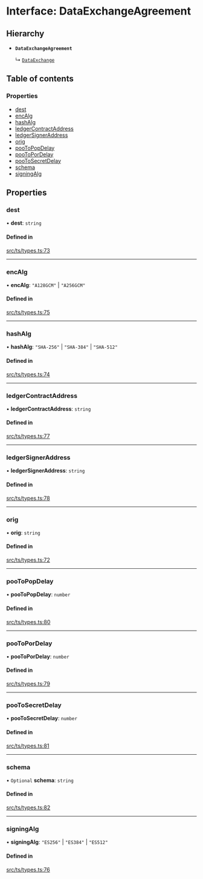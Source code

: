 # Interface: DataExchangeAgreement

## Hierarchy

- **`DataExchangeAgreement`**

  ↳ [`DataExchange`](DataExchange.md)

## Table of contents

### Properties

- [dest](DataExchangeAgreement.md#dest)
- [encAlg](DataExchangeAgreement.md#encalg)
- [hashAlg](DataExchangeAgreement.md#hashalg)
- [ledgerContractAddress](DataExchangeAgreement.md#ledgercontractaddress)
- [ledgerSignerAddress](DataExchangeAgreement.md#ledgersigneraddress)
- [orig](DataExchangeAgreement.md#orig)
- [pooToPopDelay](DataExchangeAgreement.md#pootopopdelay)
- [pooToPorDelay](DataExchangeAgreement.md#pootopordelay)
- [pooToSecretDelay](DataExchangeAgreement.md#pootosecretdelay)
- [schema](DataExchangeAgreement.md#schema)
- [signingAlg](DataExchangeAgreement.md#signingalg)

## Properties

### dest

• **dest**: `string`

#### Defined in

[src/ts/types.ts:73](https://gitlab.com/i3-market/code/wp3/t3.2/conflict-resolution/non-repudiation-library/-/blob/1ca8f93/src/ts/types.ts#L73)

___

### encAlg

• **encAlg**: ``"A128GCM"`` \| ``"A256GCM"``

#### Defined in

[src/ts/types.ts:75](https://gitlab.com/i3-market/code/wp3/t3.2/conflict-resolution/non-repudiation-library/-/blob/1ca8f93/src/ts/types.ts#L75)

___

### hashAlg

• **hashAlg**: ``"SHA-256"`` \| ``"SHA-384"`` \| ``"SHA-512"``

#### Defined in

[src/ts/types.ts:74](https://gitlab.com/i3-market/code/wp3/t3.2/conflict-resolution/non-repudiation-library/-/blob/1ca8f93/src/ts/types.ts#L74)

___

### ledgerContractAddress

• **ledgerContractAddress**: `string`

#### Defined in

[src/ts/types.ts:77](https://gitlab.com/i3-market/code/wp3/t3.2/conflict-resolution/non-repudiation-library/-/blob/1ca8f93/src/ts/types.ts#L77)

___

### ledgerSignerAddress

• **ledgerSignerAddress**: `string`

#### Defined in

[src/ts/types.ts:78](https://gitlab.com/i3-market/code/wp3/t3.2/conflict-resolution/non-repudiation-library/-/blob/1ca8f93/src/ts/types.ts#L78)

___

### orig

• **orig**: `string`

#### Defined in

[src/ts/types.ts:72](https://gitlab.com/i3-market/code/wp3/t3.2/conflict-resolution/non-repudiation-library/-/blob/1ca8f93/src/ts/types.ts#L72)

___

### pooToPopDelay

• **pooToPopDelay**: `number`

#### Defined in

[src/ts/types.ts:80](https://gitlab.com/i3-market/code/wp3/t3.2/conflict-resolution/non-repudiation-library/-/blob/1ca8f93/src/ts/types.ts#L80)

___

### pooToPorDelay

• **pooToPorDelay**: `number`

#### Defined in

[src/ts/types.ts:79](https://gitlab.com/i3-market/code/wp3/t3.2/conflict-resolution/non-repudiation-library/-/blob/1ca8f93/src/ts/types.ts#L79)

___

### pooToSecretDelay

• **pooToSecretDelay**: `number`

#### Defined in

[src/ts/types.ts:81](https://gitlab.com/i3-market/code/wp3/t3.2/conflict-resolution/non-repudiation-library/-/blob/1ca8f93/src/ts/types.ts#L81)

___

### schema

• `Optional` **schema**: `string`

#### Defined in

[src/ts/types.ts:82](https://gitlab.com/i3-market/code/wp3/t3.2/conflict-resolution/non-repudiation-library/-/blob/1ca8f93/src/ts/types.ts#L82)

___

### signingAlg

• **signingAlg**: ``"ES256"`` \| ``"ES384"`` \| ``"ES512"``

#### Defined in

[src/ts/types.ts:76](https://gitlab.com/i3-market/code/wp3/t3.2/conflict-resolution/non-repudiation-library/-/blob/1ca8f93/src/ts/types.ts#L76)
